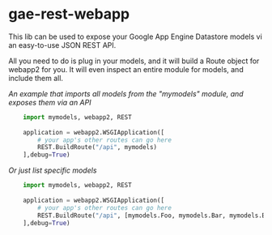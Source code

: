# gae-rest-webapp

This lib can be used to expose your Google App Engine Datastore models vi an easy-to-use JSON REST API.

All you need to do is plug in your models, and it will build a Route object for webapp2 for you. It will even inspect an entire module for models, and include them all.

*An example that imports all models from the "mymodels" module, and exposes them via an API*

```python
    import mymodels, webapp2, REST
    
    application = webapp2.WSGIApplication([
        # your app's other routes can go here
        REST.BuildRoute("/api", mymodels)
    ],debug=True)
```

*Or just list specific models*

```python
    import mymodels, webapp2, REST
    
    application = webapp2.WSGIApplication([
        # your app's other routes can go here
        REST.BuildRoute("/api", [mymodels.Foo, mymodels.Bar, mymodels.Baz])
    ],debug=True)
```
